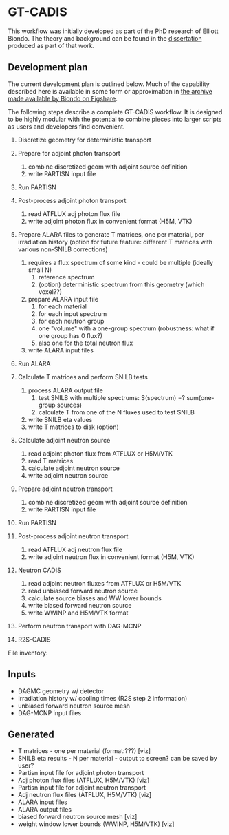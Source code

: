 GT-CADIS
========

This workflow was initially developed as part of the PhD research of Elliott
Biondo. The theory and background can be found in the [dissertation][1] produced as
part of that work.

Development plan
----------------

The current development plan is outlined below.  Much of the capability
described here is available in some form or approximation in [the archive made
available by Biondo on Figshare][2].

The following steps describe a complete GT-CADIS workflow.  It is designed to
be highly modular with the potential to combine pieces into larger scripts as
users and developers find convenient.

1. Discretize geometry for deterministic transport
1. Prepare for adjoint photon transport

    1. combine discretized geom with adjoint source definition
    1. write PARTISN input file

1. Run PARTISN

1. Post-process adjoint photon transport
    1. read ATFLUX adj photon flux file
    1. write adjoint photon flux in convenient format (H5M, VTK)

1. Prepare ALARA files to generate T matrices, one per material, per irradiation history (option for future feature: different T matrices with various non-SNILB corrections)
    1. requires a flux spectrum of some kind - could be multiple (ideally small N)
        1. reference spectrum
        1. (option) deterministic spectrum from this geometry (which voxel??)
    1. prepare ALARA input file
        1. for each material
        1. for each input spectrum
        1. for each neutron group
        1. one "volume" with a one-group spectrum  (robustness: what if one group has 0 flux?)
        1. also one for the total neutron flux
    1. write ALARA input files

1. Run ALARA

1. Calculate T matrices and perform SNILB tests
    1. process ALARA output file
        1. test SNILB with multiple spectrums:  S(spectrum) =? sum(one-group sources)
        1. calculate T from one of the N fluxes used to test SNILB
    1. write SNILB eta values
    1. write T matrices to disk (option)

1. Calculate adjoint neutron source
    1. read adjoint photon flux from ATFLUX or H5M/VTK
    1. read T matrices
    1. calculate adjoint neutron source
    1. write adjoint neutron source

1. Prepare adjoint neutron transport
    1. combine discretized geom with adjoint source definition
    1. write PARTISN input file

1. Run PARTISN

1. Post-process adjoint neutron transport
    1. read ATFLUX adj neutron flux file
    1. write adjoint neutron flux in convenient format (H5M, VTK)

1. Neutron CADIS
    1. read adjoint neutron fluxes from ATFLUX or H5M/VTK
    1. read unbiased forward neutron source
    1. calculate source biases and WW lower bounds
    1. write biased forward neutron source
    1. write WWINP and H5M/VTK format

1. Perform neutron transport with DAG-MCNP

1. R2S-CADIS

File inventory:

Inputs
---------
* DAGMC geometry w/ detector
* Irradiation history w/ cooling times (R2S step 2 information)
* unbiased forward neutron source mesh
* DAG-MCNP input files

Generated
---------------
* T matrices - one per material (format:???) [viz]
* SNILB eta results - N per material - output to screen? can be saved by user?
* Partisn input file for adjoint photon transport
* Adj photon flux files (ATFLUX, H5M/VTK) [viz]
* Partisn input file for adjoint neutron transport
* Adj neutron flux files (ATFLUX, H5M/VTK) [viz]
* ALARA input files
* ALARA output files
* biased forward neutron source mesh [viz]
* weight window lower bounds (WWINP, H5M/VTK) [viz]


[1]: http://depot.library.wisc.edu/repository/fedora/1711.dl:ITANHEGGRPM338Z/datastreams/REF/content

[2]: https://figshare.com/articles/Supporting_files_for_Transmutation_Approximations_for_the_Application_of_Hybrid_Monte_Carlo_Deterministic_Neutron_Transport_to_Shutdown_Dose_Rate_Analysis_/3546432
